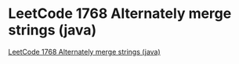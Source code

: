 # LeetCode 1768 Alternately merge strings (java)
[LeetCode 1768 Alternately merge strings (java)](https://aiwithcloud.com/2022/09/16/leetcode_1768_alternately_merge_strings_java/)